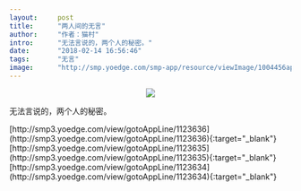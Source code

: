 ```yaml
---
layout:     post
title:      "两人间的无言"
author:     "作者：猫村"
intro:      "无法言说的，两个人的秘密。"
date:       "2018-02-14 16:56:46"
tags:       "无言"
image:      "http://smp.yoedge.com/smp-app/resource/viewImage/1004456appline.png"
---
```

<div style="text-align: center">
<p><img src="http://smp.yoedge.com/smp-app/resource/viewImage/1004456appline.png"/></p>
</div>
<p class="post-meta">
<span>无法言说的，两个人的秘密。</span>
</p>
[http://smp3.yoedge.com/view/gotoAppLine/1123636](http://smp3.yoedge.com/view/gotoAppLine/1123636){:target="_blank"}
[http://smp3.yoedge.com/view/gotoAppLine/1123635](http://smp3.yoedge.com/view/gotoAppLine/1123635){:target="_blank"}
[http://smp3.yoedge.com/view/gotoAppLine/1123634](http://smp3.yoedge.com/view/gotoAppLine/1123634){:target="_blank"}


